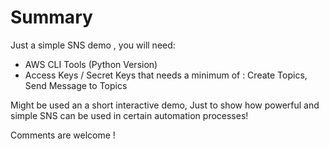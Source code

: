 Summary
=======
Just a simple SNS demo , you will need:

 * AWS CLI Tools (Python Version)
 * Access Keys / Secret Keys that needs a minimum of : Create Topics, Send Message to Topics

Might be used an a short interactive demo, Just to show how powerful and simple SNS can be used in certain automation processes!

Comments are welcome !
